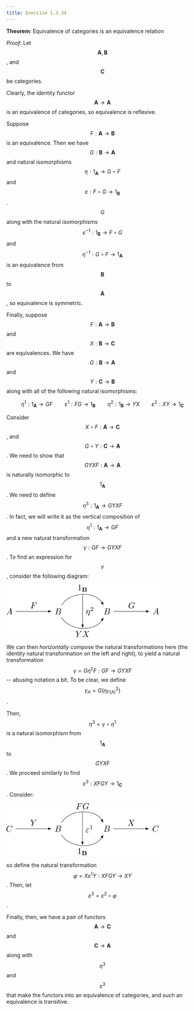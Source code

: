 ```yaml
---
title: Exercise 1.3.34
---
```



**Theorem**:
Equivalence of categories is an equivalence relation


*Proof*:
Let $$\mathbf{A}, \mathbf{B}$$, and $$\mathbf{C}$$ be categories.

Clearly, the identity functor $$\mathbf{A} \rightarrow \mathbf{A}$$ is an equivalence of categories, so equivalence is reflexive.

Suppose $$F : \mathbf{A} \rightarrow \mathbf{B}$$ is an equivalence.
Then we have $$G : \mathbf{B} \rightarrow \mathbf{A}$$ and natural isomorphisms $$\eta : 1_{\mathbf{A}} \rightarrow G \circ F$$ and $$\varepsilon : F \circ G \rightarrow 1_{\mathbf{B}}$$.
$$G$$ along with the natural isomorphisms $$\varepsilon^{-1} : 1_{\mathbf{B}} \rightarrow F \circ G$$ and $$\eta^{-1} : G \circ F \rightarrow 1_{\mathbf{A}}$$ is an equivalence from $$\mathbf{B}$$ to $$\mathbf{A}$$, so equivalence is symmetric.

Finally, suppose $$F : \mathbf{A} \rightarrow \mathbf{B}$$ and $$X : \mathbf{B} \rightarrow \mathbf{C}$$ are equivalences.
We have $$G : \mathbf{B} \rightarrow \mathbf{A}$$ and $$Y : \mathbf{C} \rightarrow \mathbf{B}$$ along with all of the following natural isomorphisms:

$$
\eta^1 : 1_{\mathbf{A}} \rightarrow GF \qquad \varepsilon^1 : FG \rightarrow 1_{\mathbf{B}} \qquad \eta^2 : 1_{\mathbf{B}} \rightarrow YX \qquad \varepsilon^2 : XY \rightarrow 1_{\mathbf{C}}
$$

Consider $$X \circ F : \mathbf{A} \rightarrow \mathbf{C}$$, and $$G \circ Y : \mathbf{C} \rightarrow \mathbf{A}$$.
We need to show that $$GYXF : \mathbf{A} \rightarrow \mathbf{A}$$ is naturally isomorphic to $$1_{\mathbf{A}}$$.
We need to define $$\eta^3 : 1_{\mathbf{A}} \rightarrow GYXF$$.
In fact, we will write it as the vertical composition of $$\eta^1 : 1_{\mathbf{A}} \rightarrow GF$$ and a new natural transformation $$\gamma : GF \rightarrow GYXF$$.
To find an expression for $$\gamma$$, consider the following diagram:

<div class="math-figure"><img src="/img/math_solutions/leinster/e1-3-34_1.svg" width="400"/></div>

We can then *horizontally* compose the natural transformations here (the identity natural transformation on the left and right), to yield a natural transformation $$\gamma = G \eta^2 F : GF \rightarrow GYXF$$ -- abusing notation a bit.
To be clear, we define $$\gamma_A = G(\eta^2_{F(A)})$$.

Then, $$\eta^3 = \gamma \circ \eta^1$$ is a natural isomorphism from $$1_{\mathbf{A}}$$ to $$GYXF$$.
We proceed similarly to find $$\varepsilon^3 : XFGY \rightarrow 1_{\mathbf{C}}$$.
Consider:

<div class="math-figure"><img src="/img/math_solutions/leinster/e1-3-34_2.svg" width="400"/></div>

so define the natural transformation $$\varphi = X \varepsilon^1 Y : XFGY \rightarrow XY$$.
Then, let $$\varepsilon^3 = \varepsilon^2 \circ \varphi$$.

Finally, then, we have a pair of functors $$\mathbf{A} \rightarrow \mathbf{C}$$ and $$\mathbf{C} \rightarrow \mathbf{A}$$ along with $$\eta^3$$ and $$\varepsilon^3$$ that make the functors into an equivalence of categories, and such an equivalence is transitive.
